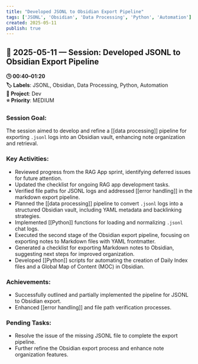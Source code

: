 ```yaml
---
title: "Developed JSONL to Obsidian Export Pipeline"
tags: ['JSONL', 'Obsidian', 'Data Processing', 'Python', 'Automation']
created: 2025-05-11
publish: true
---
```


## 📅 2025-05-11 — Session: Developed JSONL to Obsidian Export Pipeline

**🕒 00:40–01:20**  
**🏷️ Labels**: JSONL, Obsidian, Data Processing, Python, Automation  
**📂 Project**: Dev  
**⭐ Priority**: MEDIUM  


### Session Goal:
The session aimed to develop and refine a [[data processing]] pipeline for exporting `.jsonl` logs into an Obsidian vault, enhancing note organization and retrieval.

### Key Activities:
- Reviewed progress from the RAG App sprint, identifying deferred issues for future attention.
- Updated the checklist for ongoing RAG app development tasks.
- Verified file paths for JSONL logs and addressed [[error handling]] in the markdown export pipeline.
- Planned the [[data processing]] pipeline to convert `.jsonl` logs into a structured Obsidian vault, including YAML metadata and backlinking strategies.
- Implemented [[Python]] functions for loading and normalizing `.jsonl` chat logs.
- Executed the second stage of the Obsidian export pipeline, focusing on exporting notes to Markdown files with YAML frontmatter.
- Generated a checklist for exporting Markdown notes to Obsidian, suggesting next steps for improved organization.
- Developed [[Python]] scripts for automating the creation of Daily Index files and a Global Map of Content (MOC) in Obsidian.

### Achievements:
- Successfully outlined and partially implemented the pipeline for JSONL to Obsidian export.
- Enhanced [[error handling]] and file path verification processes.

### Pending Tasks:
- Resolve the issue of the missing JSONL file to complete the export pipeline.
- Further refine the Obsidian export process and enhance note organization features.
